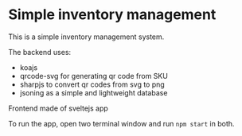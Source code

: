 # Simple inventory management
This is a simple inventory management system.

The backend uses:
* koajs
* qrcode-svg for generating qr code from SKU
* sharpjs to convert qr codes from svg to png
* jsoning as a simple and lightweight database

Frontend made of sveltejs app

To run the app, open two terminal window and run `npm start` in both.